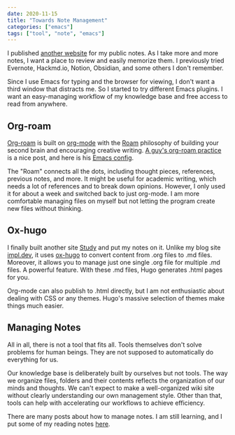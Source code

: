 ```yaml
---
date: 2020-11-15
title: "Towards Note Management"
categories: ["emacs"]
tags: ["tool", "note", "emacs"]
---
```


I published [another website](https://study.impl.dev) for my public notes.
As I take more and more notes,
I want a place to review and easily memorize them.
I previously tried Evernote, Hackmd.io, Notion,
Obsidian, and some others I don't remember.

Since I use Emacs for typing and the browser for viewing,
I don't want a third window that distracts me.
So I started to try different Emacs plugins.
I want an easy-managing workflow of my knowledge base 
and free access to read from anywhere.

## Org-roam

[Org-roam](https://www.orgroam.com/)
is built on [org-mode](https://orgmode.org/)
with the [Roam](https://roamresearch.com/) philosophy of
building your second brain and encouraging creative writing.
[A guy's org-roam practice](https://www.alexkehayias.com/essays/zettelkasten-setup/)
is a nice post, and here is his
[Emacs config](https://github.com/alexkehayias/emacs.d/blob/60edaa6cd5cc4876b489fc8f2b57d2ac4726645b/init.el#L774).

The "Roam" connects all the dots, including thought pieces,
references, previous notes, and more.
It might be useful for academic writing, which needs a lot of 
references and to break down opinions.
However, I only used it for about a week and switched back to 
just org-mode.
I am more comfortable managing files on myself 
but not letting the program create new files without thinking.

## Ox-hugo

I finally built another site [Study](https://study.impl.dev) 
and put my notes on it.
Unlike my blog site [impl.dev](https://impl.dev),
it uses [ox-hugo](https://ox-hugo.scripter.co/) to convert 
content from .org files to .md files.
Moreover, it allows you to manage just one single .org file
for multiple .md files. A powerful feature.
With these .md files, Hugo generates .html pages for you.

Org-mode can also publish to .html directly,
but I am not enthusiastic about dealing with CSS or any themes.
Hugo's massive selection of themes make things much easier.


## Managing Notes

All in all, there is not a tool that fits all.
Tools themselves don't solve problems for human beings. 
They are not supposed to automatically do everything for us.

Our knowledge base is deliberately built by ourselves but not tools.
The way we organize files, folders and their contents reflects
the organization of our minds and thoughts.
We can't expect to make a well-organized wiki site 
without clearly understanding our own management style.
Other than that,
tools can help with accelerating our workflows to achieve efficiency.

There are many posts about how to manage notes.
I am still learning,
and I put some of my reading notes [here](https://study.impl.dev/writing/note-management/).
